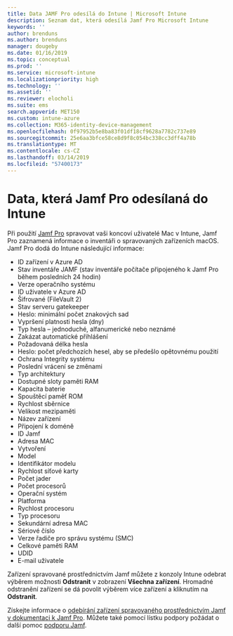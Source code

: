 ```yaml
---
title: Data JAMF Pro odesílá do Intune | Microsoft Intune
description: Seznam dat, která odesílá Jamf Pro Microsoft Intune
keywords: ''
author: brenduns
ms.author: brenduns
manager: dougeby
ms.date: 01/16/2019
ms.topic: conceptual
ms.prod: ''
ms.service: microsoft-intune
ms.localizationpriority: high
ms.technology: ''
ms.assetid: ''
ms.reviewer: elocholi
ms.suite: ems
search.appverid: MET150
ms.custom: intune-azure
ms.collection: M365-identity-device-management
ms.openlocfilehash: 0f97952b5e8ba83f01df18cf9628a7782c737e89
ms.sourcegitcommit: 25e6aa3bfce58ce8d9f8c054bc338cc3dff4a78b
ms.translationtype: MT
ms.contentlocale: cs-CZ
ms.lasthandoff: 03/14/2019
ms.locfileid: "57400173"
---
```

# <a name="data-jamf-pro-sends-to-intune"></a>Data, která Jamf Pro odesílaná do Intune

Při použití [Jamf Pro](https://www.jamf.com) spravovat vaši koncoví uživatelé Mac v Intune, Jamf Pro zaznamená informace o inventáři o spravovaných zařízeních macOS. Jamf Pro dodá do Intune následující informace:

* ID zařízení v Azure AD
* Stav inventáře JAMF (stav inventáře počítače připojeného k Jamf Pro během posledních 24 hodin)
* Verze operačního systému
* ID uživatele v Azure AD
* Šifrované (FileVault 2)
* Stav serveru gatekeeper
* Heslo: minimální počet znakových sad
* Vypršení platnosti hesla (dny)
* Typ hesla – jednoduché, alfanumerické nebo neznámé
* Zakázat automatické přihlášení
* Požadovaná délka hesla
* Heslo: počet předchozích hesel, aby se předešlo opětovnému použití
* Ochrana Integrity systému
* Poslední vrácení se změnami
* Typ architektury
* Dostupné sloty paměti RAM
* Kapacita baterie
* Spouštěcí paměť ROM
* Rychlost sběrnice
* Velikost mezipaměti
* Název zařízení
* Připojení k doméně
* ID Jamf
* Adresa MAC
* Vytvoření
* Model
* Identifikátor modelu
* Rychlost síťové karty
* Počet jader
* Počet procesorů
* Operační systém
* Platforma
* Rychlost procesoru
* Typ procesoru
* Sekundární adresa MAC
* Sériové číslo
* Verze řadiče pro správu systému (SMC)
* Celkové paměti RAM
* UDID
* E-mail uživatele


Zařízení spravované prostřednictvím Jamf můžete z konzoly Intune odebrat výběrem možnosti **Odstranit** v zobrazení **Všechna zařízení**. Hromadné odstranění zařízení se dá povolit výběrem více zařízení a kliknutím na **Odstranit**.

Získejte informace o [odebírání zařízení spravovaného prostřednictvím Jamf v dokumentaci k Jamf Pro](https://www.jamf.com/jamf-nation/articles/80/unmanaging-computers-while-preserving-their-inventory-information). Můžete také pomocí lístku podpory požádat o další pomoc [podporu Jamf](https://www.jamf.com/support/). 

